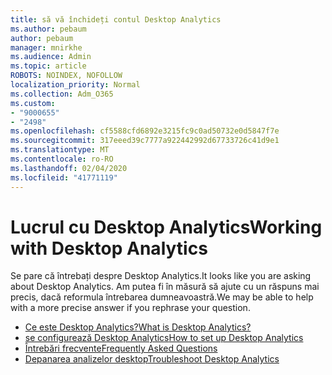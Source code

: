 ```yaml
---
title: să vă închideți contul Desktop Analytics
ms.author: pebaum
author: pebaum
manager: mnirkhe
ms.audience: Admin
ms.topic: article
ROBOTS: NOINDEX, NOFOLLOW
localization_priority: Normal
ms.collection: Adm_O365
ms.custom:
- "9000655"
- "2498"
ms.openlocfilehash: cf5588cfd6892e3215fc9c0ad50732e0d5847f7e
ms.sourcegitcommit: 317eeed39c7777a922442992d67733726c41d9e1
ms.translationtype: MT
ms.contentlocale: ro-RO
ms.lasthandoff: 02/04/2020
ms.locfileid: "41771119"
---
```

# <a name="working-with-desktop-analytics"></a><span data-ttu-id="62a7d-102">Lucrul cu Desktop Analytics</span><span class="sxs-lookup"><span data-stu-id="62a7d-102">Working with Desktop Analytics</span></span>

<span data-ttu-id="62a7d-103">Se pare că întrebați despre Desktop Analytics.</span><span class="sxs-lookup"><span data-stu-id="62a7d-103">It looks like you are asking about Desktop Analytics.</span></span> <span data-ttu-id="62a7d-104">Am putea fi în măsură să ajute cu un răspuns mai precis, dacă reformula întrebarea dumneavoastră.</span><span class="sxs-lookup"><span data-stu-id="62a7d-104">We may be able to help with a more precise answer if you rephrase your question.</span></span>

- [<span data-ttu-id="62a7d-105">Ce este Desktop Analytics?</span><span class="sxs-lookup"><span data-stu-id="62a7d-105">What is Desktop Analytics?</span></span>](https://docs.microsoft.com/configmgr/desktop-analytics/overview)
- [<span data-ttu-id="62a7d-106">se configurează Desktop Analytics</span><span class="sxs-lookup"><span data-stu-id="62a7d-106">How to set up Desktop Analytics</span></span>](https://docs.microsoft.com/configmgr/desktop-analytics/set-up)
- [<span data-ttu-id="62a7d-107">Întrebări frecvente</span><span class="sxs-lookup"><span data-stu-id="62a7d-107">Frequently Asked Questions</span></span>](https://docs.microsoft.com/configmgr/desktop-analytics/faq)
- [<span data-ttu-id="62a7d-108">Depanarea analizelor desktop</span><span class="sxs-lookup"><span data-stu-id="62a7d-108">Troubleshoot Desktop Analytics</span></span>](https://docs.microsoft.com/configmgr/desktop-analytics/troubleshooting)